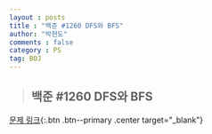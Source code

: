 ```yaml
---
layout : posts
title : "백준 #1260 DFS와 BFS"
author: "박현도"
comments : false
category : PS
tag: BOJ
---
```


> ## 백준 #1260 DFS와 BFS

[문제 링크](https://acmicpc.net/problem/1260){:.btn .btn--primary .center target="_blank"}

<script src="https://gist.github.com/hyundoarch/324c49b60454165f2c46705f27e5dc92.js"></script>
